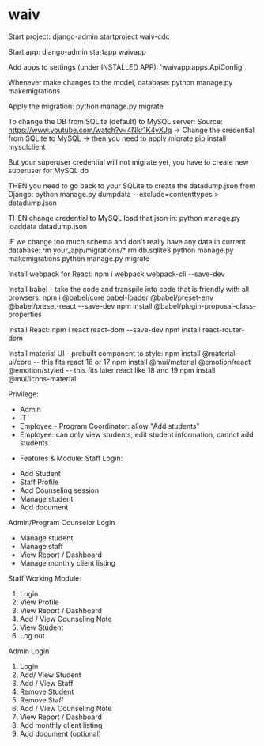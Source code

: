 # waiv

Start project:
django-admin startproject waiv-cdc

Start app:
django-admin startapp waivapp

Add apps to settings (under INSTALLED APP):
'waivapp.apps.ApiConfig'

Whenever make changes to the model, database:
python manage.py makemigrations

Apply the migration:
python manage.py migrate

To change the DB from SQLite (default) to MySQL server:
Source: https://www.youtube.com/watch?v=4Nkr1K4yXJg
-> Change the credential from SQLite to MySQL
-> then you need to apply migrate
pip install mysqlclient

But your superuser credential will not migrate yet, you have to create new superuser for MySQL db 

THEN you need to go back to your SQLite to create the datadump.json from Django:
python manage.py dumpdata --exclude=contenttypes > datadump.json

THEN change credential to MySQL load that json in:
python manage.py loaddata datadump.json

IF we change too much schema and don't really have any data in current database:
rm your_app/migrations/*
rm db.sqlite3
python manage.py makemigrations
python manage.py migrate

Install webpack for React:
npm i webpack webpack-cli --save-dev

Install babel - take the code and transpile into code that is friendly with all browsers:
npm i @babel/core babel-loader @babel/preset-env @babel/preset-react --save-dev
npm install @babel/plugin-proposal-class-properties

Install React:
npm i react react-dom --save-dev
npm install react-router-dom

Install material UI - prebuilt component to style:
npm install @material-ui/core -- this fits react 16 or 17
npm install @mui/material @emotion/react @emotion/styled -- this fits later react like 18 and 19
npm install @mui/icons-material


Privilege:
- Admin
- IT
- Employee - Program Coordinator: allow "Add students"
- Employee: can only view students, edit student information, cannot add students

* Features & Module:
Staff Login:
- Add Student
- Staff Profile
- Add Counseling session
- Manage student
- Add document

Admin/Program Counselor Login
- Manage student
- Manage staff
- View Report / Dashboard
- Manage monthly client listing

Staff Working Module:
1. Login
2. View Profile
3. View Report / Dashboard
4. Add / View Counseling Note
5. View Student
6. Log out

Admin Login
1. Login
2. Add/ View Student
3. Add / View Staff
4. Remove Student
5. Remove Staff
6. Add / View Counseling Note
7. View Report / Dashboard
8. Add monthly client listing
9. Add document (optional)